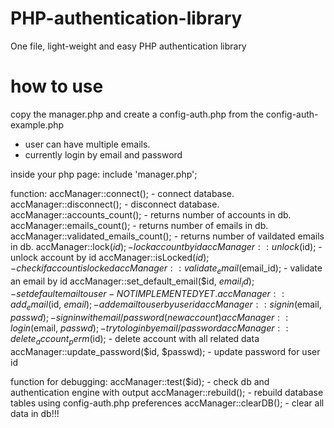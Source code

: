 PHP-authentication-library
==========================

One file, light-weight and easy PHP authentication library

how to use
==========

copy the manager.php and create a config-auth.php from the config-auth-example.php

* user can have multiple emails.
* currently login by email and password

inside your php page:
 include 'manager.php';

function:
 accManager::connect(); - connect database.
 accManager::disconnect(); - disconnect database.
 accManager::accounts_count(); - returns number of accounts in db.
 accManager::emails_count(); - returns number of emails in db.
 accManager::validated_emails_count(); - returns number of vaildated emails in db.
 accManager::lock($id); - lock account by id
 accManager::unlock($id); - unlock account by id
 accManager::isLocked($id); - check if account is locked
 accManager::validate_email($email_id); - validate an email by id
 accManager::set_default_email($id, $email_id); - set default email to user - NOT IMPLEMENTED YET.
 accManager::add_email($id, $email); - add email to user by user id
 accManager::signin($email, $passwd); - sign in with email/password (new account)
 accManager::login($email, $passwd); - try to login by email/password
 accManager::delete_account_perm ($id); - delete account with all related data
 accManager::update_password($id, $passwd); - update password for user id

function for debugging:
 accManager::test($id); - check db and authentication engine with output
 accManager::rebuild(); - rebuild database tables using config-auth.php preferences
 accManager::clearDB(); - clear all data in db!!!
 
